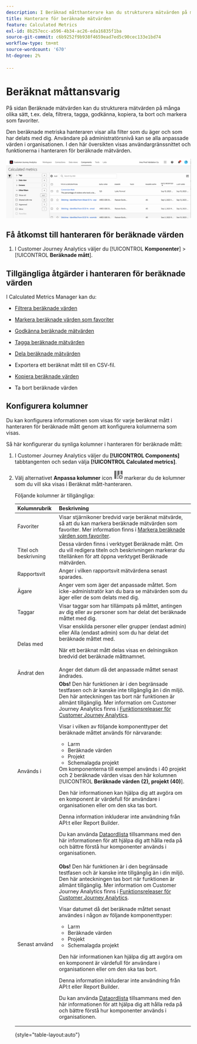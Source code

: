 ```yaml
---
description: I Beräknad måtthanterare kan du strukturera mätvärden på många olika sätt, t.ex. dela, filtrera, tagga, godkänna, kopiera, ta bort och markera som favoriter.
title: Hanterare för beräknade mätvärden
feature: Calculated Metrics
exl-id: 8b257ecc-a596-4b34-ac26-eda16835f1ba
source-git-commit: c6b9252f9b938f4659ead7ed5c90cec133e1bd74
workflow-type: tm+mt
source-wordcount: '670'
ht-degree: 2%

---
```


# Beräknat måttansvarig

På sidan Beräknade mätvärden kan du strukturera mätvärden på många olika sätt, t.ex. dela, filtrera, tagga, godkänna, kopiera, ta bort och markera som favoriter.

Den beräknade metriska hanteraren visar alla filter som du äger och som har delats med dig. Användare på administratörsnivå kan se alla anpassade värden i organisationen. I den här översikten visas användargränssnittet och funktionerna i hanteraren för beräknade mätvärden.

![](assets/calc-metric-manager.png)

## Få åtkomst till hanteraren för beräknade värden

1. I Customer Journey Analytics väljer du [!UICONTROL **Komponenter**] > [!UICONTROL **Beräknade mått**].

## Tillgängliga åtgärder i hanteraren för beräknade värden

I Calculated Metrics Manager kan du:

* [Filtrera beräknade värden](/help/components/calc-metrics/cm-workflow/cm-filter.md)

* [Markera beräknade värden som favoriter](/help/components/calc-metrics/cm-workflow/cm-favorite.md)

* [Godkänna beräknade mätvärden](/help/components/calc-metrics/cm-workflow/cm-approving.md)

* [Tagga beräknade mätvärden](/help/components/calc-metrics/cm-workflow/cm-tagging.md)

* [Dela beräknade mätvärden](/help/components/calc-metrics/cm-workflow/cm-sharing.md)

* Exportera ett beräknat mått till en CSV-fil.

* [Kopiera beräknade värden](/help/components/calc-metrics/cm-workflow/cm-copy.md)

* Ta bort beräknade värden

## Konfigurera kolumner

Du kan konfigurera informationen som visas för varje beräknat mått i hanteraren för beräknade mått genom att konfigurera kolumnerna som visas.

Så här konfigurerar du synliga kolumner i hanteraren för beräknade mått:

1. I Customer Journey Analytics väljer du **[!UICONTROL Components]** tabbtangenten och sedan välja **[!UICONTROL Calculated metrics]**.

1. Välj alternativet **Anpassa kolumner** icon ![Ikonen Anpassa kolumner](assets/customize-columns-icon.png)markerar du de kolumner som du vill ska visas i Beräknat mått-hanteraren.

   Följande kolumner är tillgängliga:

   | Kolumnrubrik | Beskrivning |
   |---|---|
   | Favoriter | Visar stjärnikoner bredvid varje beräknat mätvärde, så att du kan markera beräknade mätvärden som favoriter. Mer information finns i [Markera beräknade värden som favoriter](/help/components/calc-metrics/cm-workflow/cm-favorite.md). |
   | Titel och beskrivning | Dessa värden finns i verktyget Beräknade mått. Om du vill redigera titeln och beskrivningen markerar du titellänken för att öppna verktyget Beräknade mätvärden. |
   | Rapportsvit | Anger i vilken rapportsvit mätvärdena senast sparades. |
   | Ägare | Anger vem som äger det anpassade måttet. Som icke-administratör kan du bara se mätvärden som du äger eller de som delats med dig. |
   | Taggar | Visar taggar som har tillämpats på måttet, antingen av dig eller av personer som har delat det beräknade måttet med dig. |
   | Delas med | Visar enskilda personer eller grupper (endast admin) eller Alla (endast admin) som du har delat det beräknade måttet med. <p>När ett beräknat mått delas visas en delningsikon bredvid det beräknade måttnamnet.</p> |
   | Ändrat den | Anger det datum då det anpassade måttet senast ändrades. |
   | Används i | **Obs!** Den här funktionen är i den begränsade testfasen och är kanske inte tillgänglig än i din miljö. Den här anteckningen tas bort när funktionen är allmänt tillgänglig. Mer information om Customer Journey Analytics finns i [Funktionsreleaser för Customer Journey Analytics](/help/release-notes/releases.md).<p>Visar i vilken av följande komponenttyper det beräknade måttet används för närvarande:</p> <ul><li>Larm</li><li>Beräknade värden</li><li>Projekt</li><li>Schemalagda projekt</li></ul> Om komponenterna till exempel används i 40 projekt och 2 beräknade värden visas den här kolumnen [!UICONTROL **Beräknade värden (2), projekt (40)**]. <p>Den här informationen kan hjälpa dig att avgöra om en komponent är värdefull för användare i organisationen eller om den ska tas bort.</p><p>Denna information inkluderar inte användning från API:t eller Report Builder.</p><p>Du kan använda [Dataordlista](/help/components/data-dictionary/data-dictionary-overview.md) tillsammans med den här informationen för att hjälpa dig att hålla reda på och bättre förstå hur komponenter används i organisationen. |
   | Senast använd | **Obs!** Den här funktionen är i den begränsade testfasen och är kanske inte tillgänglig än i din miljö. Den här anteckningen tas bort när funktionen är allmänt tillgänglig. Mer information om Customer Journey Analytics finns i [Funktionsreleaser för Customer Journey Analytics](/help/release-notes/releases.md).<p>Visar datumet då det beräknade måttet senast användes i någon av följande komponenttyper:</p> <ul><li>Larm</li><li>Beräknade värden</li><li>Projekt</li><li>Schemalagda projekt</li></ul> <p>Den här informationen kan hjälpa dig att avgöra om en komponent är värdefull för användare i organisationen eller om den ska tas bort.</p><p>Denna information inkluderar inte användning från API:t eller Report Builder.</p><p>Du kan använda [Dataordlista](/help/components/data-dictionary/data-dictionary-overview.md) tillsammans med den här informationen för att hjälpa dig att hålla reda på och bättre förstå hur komponenter används i organisationen. |

   {style="table-layout:auto"}
